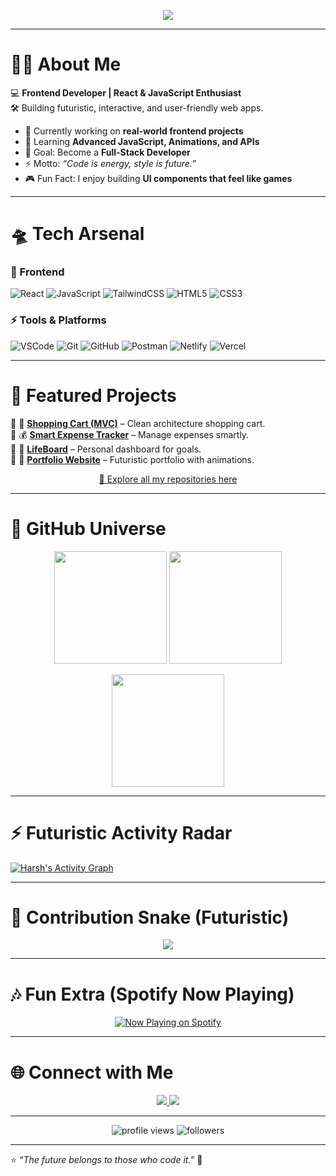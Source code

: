 <!-- Animated Typing Header -->
<p align="center">
  <img src="https://readme-typing-svg.herokuapp.com?font=Orbitron&size=28&duration=4000&color=00FFF7&center=true&vCenter=true&width=800&lines=👋+Hey!+I'm+Harsh+Koundal;💻+Frontend+Developer;⚡+JavaScript+%7C+React+Enthusiast;🚀+Future+Full-Stack+Developer;🌌+Crafting+Futuristic+Web+Experiences">
</p>

---

# 👨‍🚀 About Me  

💻 **Frontend Developer | React & JavaScript Enthusiast**  
🛠 Building futuristic, interactive, and user-friendly web apps.  

- 🔭 Currently working on **real-world frontend projects**  
- 🌱 Learning **Advanced JavaScript, Animations, and APIs**  
- 🎯 Goal: Become a **Full-Stack Developer**  
- ⚡ Motto: *“Code is energy, style is future.”*  
- 🎮 Fun Fact: I enjoy building **UI components that feel like games**  

---

# 🛸 Tech Arsenal  

### 🚀 Frontend
![React](https://img.shields.io/badge/React-00D8FF?style=for-the-badge&logo=react&logoColor=black)
![JavaScript](https://img.shields.io/badge/JavaScript-F7E017?style=for-the-badge&logo=javascript&logoColor=black)
![TailwindCSS](https://img.shields.io/badge/TailwindCSS-38B2AC?style=for-the-badge&logo=tailwind-css&logoColor=white)
![HTML5](https://img.shields.io/badge/HTML5-E96228?style=for-the-badge&logo=html5&logoColor=white)
![CSS3](https://img.shields.io/badge/CSS3-2862E9?style=for-the-badge&logo=css3&logoColor=white)

### ⚡ Tools & Platforms
![VSCode](https://img.shields.io/badge/VSCode-0078D7?style=for-the-badge&logo=visualstudiocode&logoColor=white)
![Git](https://img.shields.io/badge/Git-F14E32?style=for-the-badge&logo=git&logoColor=white)
![GitHub](https://img.shields.io/badge/GitHub-0D1117?style=for-the-badge&logo=github&logoColor=white)
![Postman](https://img.shields.io/badge/Postman-FF6C37?style=for-the-badge&logo=postman&logoColor=white)
![Netlify](https://img.shields.io/badge/Netlify-00C7B7?style=for-the-badge&logo=netlify&logoColor=white)
![Vercel](https://img.shields.io/badge/Vercel-000000?style=for-the-badge&logo=vercel&logoColor=white)

---

# 📌 Featured Projects  

🔹 🛒 [**Shopping Cart (MVC)**](https://github.com/Harsh-Koundal/shopping-cart) – Clean architecture shopping cart.  
🔹 💰 [**Smart Expense Tracker**](https://github.com/Harsh-Koundal/expense-tracker) – Manage expenses smartly.  
🔹 📝 [**LifeBoard**](https://github.com/Harsh-Koundal/lifeboard) – Personal dashboard for goals.  
🔹 🎨 [**Portfolio Website**](https://github.com/Harsh-Koundal/portfolio) – Futuristic portfolio with animations.  

<p align="center">
  <a href="https://github.com/Harsh-Koundal?tab=repositories">
    🔗 Explore all my repositories here
  </a>
</p>

---

# 🌌 GitHub Universe  

<p align="center">
  <img src="https://github-readme-stats.vercel.app/api?username=Harsh-Koundal&show_icons=true&theme=tokyonight&hide_border=true" height="180"/>
  <img src="https://github-readme-streak-stats.herokuapp.com/?user=Harsh-Koundal&theme=tokyonight&hide_border=true" height="180"/>
</p>

<p align="center">
  <img src="https://github-readme-stats.vercel.app/api/top-langs/?username=Harsh-Koundal&layout=compact&theme=tokyonight&hide_border=true" height="180"/>
</p>

---

# ⚡ Futuristic Activity Radar  
[![Harsh's Activity Graph](https://github-readme-activity-graph.vercel.app/graph?username=Harsh-Koundal&theme=react-dark&bg_color=0D1117&color=00FFF7&line=FF0080&point=00FFF7&area=true&hide_border=true)](https://github.com/Harsh-Koundal)

---

# 🐍 Contribution Snake (Futuristic)  

<p align="center">
  <img src="https://github.com/Harsh-Koundal/Harsh-Koundal/blob/output/github-contribution-grid-snake.svg" />
</p>

---

# 🎶 Fun Extra (Spotify Now Playing)  

<p align="center">
  <a href="https://open.spotify.com/user/yourspotifyid">
    <img src="https://spotify-github-profile.vercel.app/api/view?uid=yourspotifyid&cover_image=true&theme=novatorem&bar_color=53b14f&bar_color_cover=true" alt="Now Playing on Spotify"/>
  </a>
</p>

---

# 🌐 Connect with Me  

<p align="center">
  <a href="https://www.linkedin.com/in/harsh-koundal/">
    <img src="https://img.shields.io/badge/LinkedIn-0A66C2?style=for-the-badge&logo=linkedin&logoColor=white"/>
  </a>
  <a href="mailto:aharsh3039@gmail.com">
    <img src="https://img.shields.io/badge/Email-FF0080?style=for-the-badge&logo=gmail&logoColor=white"/>
  </a>
</p>

---

<p align="center">
  <img src="https://komarev.com/ghpvc/?username=Harsh-Koundal&style=for-the-badge&color=00FFF7" alt="profile views"/>
  <img src="https://img.shields.io/github/followers/Harsh-Koundal?style=for-the-badge&color=FF0080" alt="followers"/>
</p>

---

⭐️ *“The future belongs to those who code it.”* 🚀
